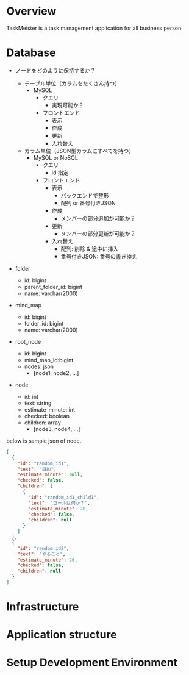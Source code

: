 <!-- START doctoc -->
<!-- END doctoc -->

# Overview

TaskMeister is a task management application for all business person.

# Database

- ノードをどのように保持するか？
    - テーブル単位（カラムをたくさん持つ）
        - MySQL
            - クエリ
                - 実現可能か？
            - フロントエンド
                - 表示
                - 作成
                - 更新
                - 入れ替え
    - カラム単位（JSON型カラムにすべてを持つ）
        - MySQL or NoSQL
            - クエリ
                - id 指定
            - フロントエンド
                - 表示
                    - バックエンドで整形
                    - 配列 or 番号付きJSON
                - 作成
                    - メンバーの部分追加が可能か？
                - 更新
                    - メンバーの部分更新が可能か？
                - 入れ替え
                    - 配列: 削除 & 途中に挿入
                    - 番号付きJSON: 番号の書き換え

- folder
    - id: bigint
    - parent_folder_id: bigint
    - name: varchar(2000)
- mind_map
    - id: bigint
    - folder_id: bigint
    - name: varchar(2000)
- root_node
    - id: bigint
    - mind_map_id:bigint
    - nodes: json
        - [node1, node2, ...]
- node
    - id: int
    - text: string
    - estimate_minute: int
    - checked: boolean
    - children: array
        - [node3, node4, ...]

below is sample json of node.

```json
[
  {
    "id": "random_id1",
    "text": "目的",
    "estimate_minute": null,
    "checked": false,
    "children": [
      {
        "id": "random_id1_child1",
        "text": "ゴールは何か？",
        "estimate_minute": 20,
        "checked": false,
        "children": null
      }
    ]
  },
  {
    "id": "random_id2",
    "text": "やること",
    "estimate_minute": 20,
    "checked": false,
    "children": null
  }
]
```

# Infrastructure

# Application structure

# Setup Development Environment



